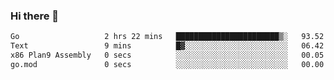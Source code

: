 ### Hi there 👋

<!--
**yeya24/yeya24** is a ✨ _special_ ✨ repository because its `README.md` (this file) appears on your GitHub profile.

Here are some ideas to get you started:

- 🔭 I’m currently working on ...
- 🌱 I’m currently learning ...
- 👯 I’m looking to collaborate on ...
- 🤔 I’m looking for help with ...
- 💬 Ask me about ...
- 📫 How to reach me: ...
- 😄 Pronouns: ...
- ⚡ Fun fact: ...
-->

<!--START_SECTION:waka-->

```txt
Go                   2 hrs 22 mins   ███████████████████████▒░   93.52 %
Text                 9 mins          █▓░░░░░░░░░░░░░░░░░░░░░░░   06.42 %
x86 Plan9 Assembly   0 secs          ░░░░░░░░░░░░░░░░░░░░░░░░░   00.05 %
go.mod               0 secs          ░░░░░░░░░░░░░░░░░░░░░░░░░   00.00 %
```

<!--END_SECTION:waka-->
